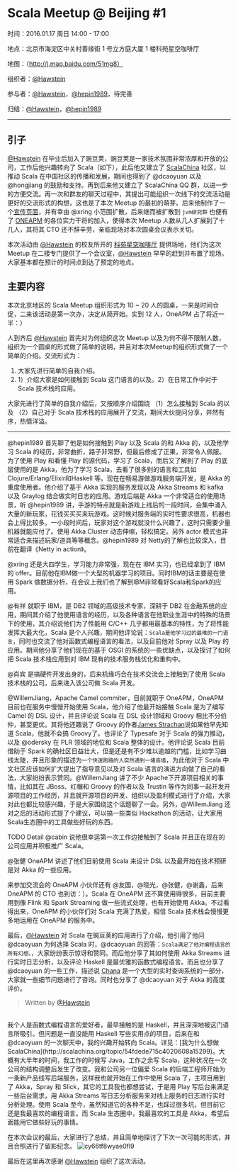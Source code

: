 # Scala Meetup @ Beijing #1

时间：2016.01.17 周日 14:00 - 17:00

地点：北京市海淀区中关村善缘街 1 号立方庭大厦 1 楼科苑星空咖啡厅

地图：（http://j.map.baidu.com/51mg8）

组织者：[@Hawstein](https://github.com/Hawstein)

参与者：[@Hawstein](https://github.com/Hawstein)，[@hepin1989](https://github.com/hepin1989)，待完善

归结：[@Hawstein](https://github.com/Hawstein)，[@hepin1989](https://github.com/hepin1989)

-----
## 引子

[@Hawstein](https://github.com/Hawstein) 在毕业后加入了豌豆荚，豌豆荚是一家技术氛围非常浓厚和开放的公司，工作后他兴趣转向了 Scala（如下），此后他又建立了 [ScalaChina](http://scalachina.org/) 社区，以推动 Scala 在中国社区的传播和发展，期间也得到了 @dcaoyuan 以及 @hongjiang 的鼓励和支持。再到后来他又建立了 ScalaChina QQ 群，以进一步的方便交流。再一次和群友的聊天过程中，其提出可能组织一次线下的交流活动是更好的交流形式的构想，这也是了本次 Meetup 的最初的萌芽。后来他制作了一个[宣传页面](待补充)，并有幸由 @xring 小范围扩散，后来继而被扩散到 `jvm研究群` 也便有了 [ONEAPM]() 的各位实力干将的加入，使得本次 Meetup 人数从几人扩展到了十几人，其将其 CTO 还不辞辛劳，亲临现场对本次圆桌会议表示关切。

本次活动由 [@Hawstein](https://github.com/Hawstein) 的校友所开的 [科苑星空咖啡厅](待添加) 提供场地，他们为这次 Meetup 在二楼专门提供了一个会议室，[@Hawstein](https://github.com/Hawstein) 早早的赶到并布置了现场。大家基本都在预计的时间点到达了预定的地点。

## 主要内容

本次北京地区的 Scala Meetup 组织形式为 10 ~ 20 人的圆桌，一来是时间仓促，二来该活动是第一次办，决定从简开始。实到 12 人，OneAPM 占了将近一半：）

人到齐后 [@Hawstein](https://github.com/Hawstein) 首先对为何组织这次 Meetup 以及为何不得不限制人数，组织为一个圆桌的形式做了简单的说明，并且对本次Meetup的组织形式做了一个简单的介绍。交流形式为：

1. 大家先进行简单的自我介绍。
2. 1）介绍大家是如何接触到 Scala 这门语言的以及。2）在日常工作中对于 Scala 技术栈的应用。

大家先进行了简单的自我介绍后，又按顺序介绍围绕 （1）怎么接触到 Scala 的以及 （2）自己对于 Scala 技术栈的应用展开了交流，期间大伙提问分享，井然有序，热情洋溢。

-----

@hepin1989 首先聊了他是如何接触到 Play 以及 Scala 的和 Akka 的，以及他学习 Scala 的经历，非常曲折，路子非常野，但最后修成了正果，非常令人佩服。为了使用 Play 和看懂 Play 的源代码，学习了 Scala，而后又了解到了 Play 的底层使用的是 Akka，他为了学习 Scala，去看了很多别的语言和工具如 Clojure/Erlang/Elixir和Haskell 等。现在在畅易游做游戏服务端开发，是 Akka 的重度使用者。他介绍了基于 Akka 实现的服务发现以及 Akka Streams 和 kafka 以及 Graylog 结合做实时日志的应用。游戏后端是 Akka 一个非常适合的使用场景，听 @hepin1989 讲，手游的特点就是新游戏上线后的一段时间，会集中涌入大量的新玩家，花钱买买买来玩游戏。这时候对服务端的实时性要求很高，机器也会上得比较多。一小段时间后，玩家对这个游戏就没什么兴趣了，这时只需要少量机器就能应付了。使用 Akka Cluster 动态伸缩，轻松搞定。另外 actor 模式也非常适合来描述玩家/道具等等概念。@hepin1989 对 Netty的了解也比较深入，目前在翻译《Netty in action》。

@xring 还是大四学生，学习能力非常强，现在在 IBM 实习，也已经拿到了 IBM 的 offer。目前他在IBM做一个大型的机器学习的项目。同时IBM的话主要是在使用 Spark 做数据分析，在会议上我们也了解到IBM非常看好Scala和Spark的应用。

@有祥 就职于 IBM，是 DB2 领域的高级技术专家，深耕于 DB2 在金融系统的应用，期间其介绍了他使用语言的经历，以及各种语言在他职业生涯中的特殊的场景下的使用，其介绍说他们为了性能用 C/C++ 几乎都用最基本的特性，为了将性能发挥大最大化，Scala 是个人兴趣，期间他评论说：`Scala是他学习过的最难的一门语言`，同时也交流了他对函数式编程语言的看法，以及目前他对 Spray 以及 Play 的应用。期间他分享了他们现在的基于 OSGI 的系统的一些优缺点，以及探讨了如何把 Scala 技术栈应用到对 IBM 现有的技术服务栈优化和重构中。

@肖宾 是搞硬件开发出身的，后来机缘巧合在技术交流会上接触到了使用 Scala 技术栈的公司，后来进入该公司做 Scala 开发。

@WillemJiang，Apache Camel commiter，目前就职于 OneAPM，OneAPM 目前也在服务中慢慢开始使用 Scala，他介绍了他最开始接触 Scala 是为了编写 Camel 的 DSL 设计，并且评论说 Scala 在 DSL 设计领域和 Groovy 相比不分伯仲，甚至更优。其将他还趣说了 Groovy 的作者[James Strachan](https://people.apache.org/~jstrachan/)说如果他早先知道 Scala，他就不会搞 Groovy了。也评论了 Typesafe 对于 Scala 的强力推动，以及 @odersky 在 PLR 领域的地位和 Scala 整体的设计。他评论说 Scala 目前借助于 Spark 的确社区日益壮大，但是还是有不少难以逾越的门槛，比如学习曲线太陡，并且形象的描述为`一个快速跑路的人突然遇到一堵高墙`，为此他对于 Scala 中文社区应该如何扩大提出了指导意见以及对 Scala 语言的演进方向做了自己的看法，大家纷纷表示赞同。@WillemJiang 讲了不少 Apache下开源项目相关的事情，比如其在 JBoss、红帽和 Groovy 的作者以及 Trustin 等作为同事一起开发开源项目的工作经历，并且就开源项目的开发、组织以及盈利模式进行了介绍，大家对此也都比较感兴趣，于是大家围绕这个话题聊了一会。另外，@WillemJiang 还对之后的活动形式提了个建议，可以搞一些类似 Hackathon 的活动，让大家用 Scala生态圈中的工具做些好玩的东西。


TODO Detail @cabin 说他很幸运第一次工作边接触到了 Scala 并且正在现在的公司应用并积极推广 Scala。


@张健 OneAPM 讲述了他们目前使用 Scala 来设计 DSL 以及最开始在技术预研是对 Akka 的一些应用。

来参加交流会的 OneAPM 小伙伴还有 @友国，@晓光，@张健，@谢鑫，后来 OneAPM 的 CTO 也到访：）。Scala 在 OneAPM 还不算使用得很多，目前主要用到像 Flink 和 Spark Streaming 做一些流式处理，也有开始使用 Akka。不过看得出来，OneAPM 的小伙伴们对 Scala 充满了热爱，相信 Scala 技术栈会慢慢更多地运用在 OneAPM 的服务中。

最后，[@Hawstein](https://github.com/Hawstein) 对 Scala 在豌豆荚的应用进行了介绍，他引用了他问 @dcaoyuan 为何选择 Scala 时，@dcaoyuan 的回答：`Scala满足了他对编程语言的所有幻想。`，大家纷纷表示惊讶和赞同。而后他分享了其如何使用 Akka Streams 进行实时日志分析，以及评论 Haskell 是最优雅的函数式编程语言。而且也分享了@dcaoyuan 的一些工作，描述说 [Chana](https://github.com/wandoulabs/chana) 是一个大型的实时查询系统的一部分，大家就一些细节问题进行了咨询。同时也分享了 @dcaoyuan 对于 Akka 的高度评价。

> Written by [@Hawstein](https://github.com/Hawstein)
<br>
我个人是函数式编程语言的爱好者，最早接触的是 Haskell，并且深深地被这门语言所吸引。但问题是一直没能用 Haskell 写些实用点的项目，后来在和 @dcaoyuan 的一次聊天中，我的兴趣开始转向 Scala。详见：[我为什么想做 ScalaChina](http://scalachina.org/topic/54fdede715c4020608a15299)。大概有大半年的时间，我工作的时候写 Java，工作之余写 Scala，这种状况在一次公司的结构调整后发生了改变。我和公司另一位偏爱 Scala 的后端工程师开始为一条新产品线写后端服务，这样我也就开始在工作中使用 Scala 了，主项目用到了 Akka，Spray 和 Slick，其它的工具我也都想尝试，于是用 Play 写后台来满足一些后台需求，用 Akka Streams 写日志分析服务来对线上服务的日志进行实时分析处理。使用 Scala 至今，虽然知道它的各种不足，也踩过很多坑，但目前它还是我最喜欢的编程语言。而 Scala 生态圈中，我最喜欢的工具是 Akka，希望后面能用它做些好玩的事情。


在本次会议的最后，大家进行了总结，并且简单地探讨了下次一次可能的形式，并且合照进行了留影纪念。
![cy66tf8wyae0fl9](https://cloud.githubusercontent.com/assets/501740/12428996/dbe3fcd4-bf22-11e5-99ae-b0ca91748598.jpg)

最后在这里再次感谢 [@Hawstein](https://github.com/Hawstein) 组织了这次活动。
